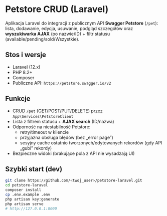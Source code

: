 # Petstore CRUD (Laravel)

Aplikacja Laravel do integracji z publicznym API **Swagger Petstore** (`/pet`): lista, dodawanie, edycja, usuwanie, podgląd szczegółów oraz **wyszukiwarka AJAX** (po nazwie/ID) + filtr statusu (available/pending/sold/Wszystkie).

## Stos i wersje
- Laravel (12.x)
- PHP 8.2+
- Composer
- Publiczne API: `https://petstore.swagger.io/v2`

## Funkcje
- CRUD `/pet` (GET/POST/PUT/DELETE) przez `App\Services\PetstoreClient`
- Lista z filtrem statusu + **AJAX search** (ID/nazwa)
- Odporność na niestabilność Petstore:
  - retry/timeout w kliencie
  - przyjazna obsługa błędów (bez „error page”)
  - sesyjny cache ostatnio tworzonych/edytowanych rekordów (gdy API „gubi” rekordy)
- Bezpieczne widoki (brakujące pola z API nie wysadzają UI)

## Szybki start (dev)
```bash
git clone https://github.com/<twoj_user>/petstore-laravel.git
cd petstore-laravel
composer install
cp .env.example .env
php artisan key:generate
php artisan serve
# http://127.0.0.1:8000
